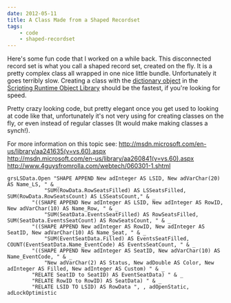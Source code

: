 ```yaml
---
date: 2012-05-11
title: A Class Made from a Shaped Recordset
tags:
    - code
    - shaped-recordset
---
```


Here's some fun code that I worked on a while back. This disconnected record set is what you call a shaped record set, created on the fly. It is a pretty complex class all wrapped in one nice little bundle. Unfortunately it goes terribly slow. Creating a class with the <a href="http://msdn.microsoft.com/en-us/library/aa164502(v=office.10).aspx">dictionary object</a> in the <a href="http://msdn.microsoft.com/en-us/library/aa164509(v=office.10).aspx">Scripting Runtime Object Library</a> should be the fastest, if you're looking for speed.

Pretty crazy looking code, but pretty elegant once you get used to looking at code like that, unfortunately it's not very using for creating classes on the fly, or even instead of regular classes (It would make making classes a synch!).

For more information on this topic see:
<a href="http://msdn.microsoft.com/en-us/library/aa241635(v=vs.60).aspx">http://msdn.microsoft.com/en-us/library/aa241635(v=vs.60).aspx</a><br /><a href="http://msdn.microsoft.com/en-us/library/aa260841(v=vs.60).aspx">http://msdn.microsoft.com/en-us/library/aa260841(v=vs.60).aspx</a><br /><a href="http://www.4guysfromrolla.com/webtech/060301-1.shtml">http://www.4guysfromrolla.com/webtech/060301-1.shtml</a>

``` vbscript
grsLSData.Open "SHAPE APPEND New adInteger AS LSID, New adVarChar(20) AS Name_LS, " & _
            "SUM(RowData.RowSeatsFilled) AS LSSeatsFilled, SUM(RowData.RowSeatsCount) AS LSSeatsCount," & _
        "((SHAPE APPEND New adInteger AS LSID, New adInteger AS RowID, New adVarChar(10) AS Name_Row, " & _
            "SUM(SeatData.EventsSeatFilled) AS RowSeatsFilled, SUM(SeatData.EventsSeatCount) AS RowSeatsCount, " & _
        "((SHAPE APPEND New adInteger AS RowID, New adInteger AS SeatID, New adVarChar(10) AS Name_Seat, " & _
            "SUM(EventSeatData.Filled) AS EventsSeatFilled, COUNT(EventSeatData.Name_EventCode) AS EventsSeatCount, " & _
        "((SHAPE APPEND New adInteger AS SeatID, New adVarChar(10) AS Name_EventCode, " & _
            "New adVarChar(2) AS Status, New adDouble AS Color, New adInteger AS Filled, New adInteger AS Custom) " & _
        "RELATE SeatID to SeatID) AS EventSeatData) " & _
        "RELATE RowID to RowID) AS SeatData) " & _
        "RELATE LSID TO LSID) AS RowData ", , adOpenStatic, adLockOptimistic
```
